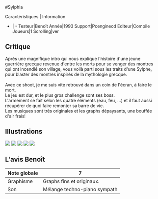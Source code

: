 #Sylphia

Caractéristiques | Information
- | -
Testeur|Benoît
Année|1993
Support|Pcenginecd
Editeur|Compile
Joueurs|1
Scrolling|ver

## Critique
Après une magnifique intro qui nous explique l'histoire d'une jeune guerrière grecque revenue d'entre les morts pour se venger  des montres qui ont incendié son village, vous voilà parti sous les traits d'une Sylphe, pour blaster des montres inspirés de la mythologie grecque.<br/><br/>Avec ce shoot, je me suis vite retrouvé dans un coin de l'écran, à faire le mort.<br/>Le jeu est dur, et le plus gros challenge sont ses boss.<br/>L'armement se fait selon les quatre éléments (eau, feu, ...) et il faut aussi récupérer de quoi faire remonter sa barre de vie.<br/>Les musiques sont très originales et les graphs dépaysants, une bouffée d'air frais!

## Illustrations
![](http://www.shmup.com/images/thumbs/sylphia.jpg)
![](http://www.shmup.com/images/thumbs/sylphia-2.jpg)
![](http://www.shmup.com/images/thumbs/)
![](http://www.shmup.com/images/thumbs/)
![](http://www.shmup.com/images/thumbs/)

## L'avis Benoît
Note globale|7
-|-
Graphisme|Graphs fins et originaux.
Son|Mélange techno-piano sympath
